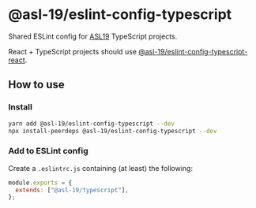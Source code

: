 # @asl-19/eslint-config-typescript

Shared ESLint config for [ASL19](https://asl19.org/) TypeScript projects.

React + TypeScript projects should use [@asl-19/eslint-config-typescript-react](https://github.com/ASL-19/eslint-config-typescript-react).

## How to use

### Install

```sh
yarn add @asl-19/eslint-config-typescript --dev
npx install-peerdeps @asl-19/eslint-config-typescript --dev
```

### Add to ESLint config

Create a `.eslintrc.js` containing (at least) the following:

```js
module.exports = {
  extends: ["@asl-19/typescript"],
};
```
